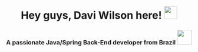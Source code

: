 <h1 align="center">Hey guys, Davi Wilson here! <img src="https://media.giphy.com/media/hvRJCLFzcasrR4ia7z/giphy.gif" width="35"></h1></h1>
<h3 align="center">A passionate Java/Spring Back-End developer from Brazil <img height="40" src="https://giphy.com/gifs/brazil-ZYzcre1SPw0yk/giphy.gif"></h3>

<!--
**daviwillpereira/daviwillpereira** is a ✨ _special_ ✨ repository because its `README.md` (this file) appears on your GitHub profile.

Here are some ideas to get you started:

- 🔭 I’m currently working on ...
- 🌱 I’m currently learning ...
- 👯 I’m looking to collaborate on ...
- 🤔 I’m looking for help with ...
- 💬 Ask me about ...
- 📫 How to reach me: ...
- 😄 Pronouns: ...
- ⚡ Fun fact: ...
-->
